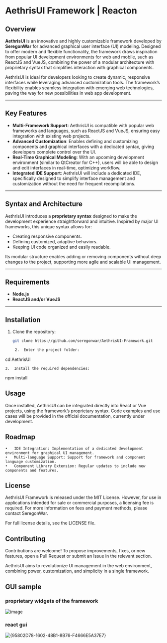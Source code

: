 # AethrisUI Framework | Reacton

## Overview

**AethrisUI** is an innovative and highly customizable framework developed by **SeregonWar** for advanced graphical user interface (UI) modeling. Designed to offer modern and flexible functionality, the framework draws inspiration from popular UI development environments for web and mobile, such as ReactJS and VueJS, combining the power of a modular architecture with proprietary syntax that simplifies interaction with graphical components.

AethrisUI is ideal for developers looking to create dynamic, responsive interfaces while leveraging advanced customization tools. The framework’s flexibility enables seamless integration with emerging web technologies, paving the way for new possibilities in web app development.

---

## Key Features

- **Multi-Framework Support**: AethrisUI is compatible with popular web frameworks and languages, such as ReactJS and VueJS, ensuring easy integration with existing web projects.
- **Advanced Customization**: Enables defining and customizing components and graphical interfaces with a dedicated syntax, giving developers complete control over the UI.
- **Real-Time Graphical Modeling**: With an upcoming development environment (similar to QtCreator for C++), users will be able to design and edit interfaces in real-time, optimizing workflow.
- **Integrated IDE Support**: AethrisUI will include a dedicated IDE, specifically designed to simplify interface management and customization without the need for frequent recompilations.

---

## Syntax and Architecture

AethrisUI introduces a **proprietary syntax** designed to make the development experience straightforward and intuitive. Inspired by major UI frameworks, this unique syntax allows for:
- Creating responsive components.
- Defining customized, adaptive behaviors.
- Keeping UI code organized and easily readable.

Its modular structure enables adding or removing components without deep changes to the project, supporting more agile and scalable UI management.

---

## Requirements

- **Node.js**
- **ReactJS and/or VueJS**

---

## Installation

1. Clone the repository:
   ```bash
   git clone https://github.com/seregonwar/AethrisUI-Framework.git

	2.	Enter the project folder:

cd AethrisUI


	3.	Install the required dependencies:

npm install

## Usage

Once installed, AethrisUI can be integrated directly into React or Vue projects, using the framework’s proprietary syntax. Code examples and use cases will be provided in the official documentation, currently under development.

## Roadmap

	•	IDE Integration: Implementation of a dedicated development environment for graphical UI management.
	•	Multi-language Support: Support for framework and component language customization.
	•	Component Library Extension: Regular updates to include new components and features.

## License

AethrisUI Framework is released under the MIT License. However, for use in applications intended for sale or commercial purposes, a licensing fee is required. For more information on fees and payment methods, please contact SeregonWar.

For full license details, see the LICENSE file.

## Contributing

Contributions are welcome! To propose improvements, fixes, or new features, open a Pull Request or submit an Issue in the relevant section.

AethrisUI aims to revolutionize UI management in the web environment, combining power, customization, and simplicity in a single framework.

## GUI sample 
### proprietary widgets of the framework
![image](https://github.com/user-attachments/assets/2331c104-f83b-493d-9a2d-122091c25fb1)
### react gui
![{95802D78-1602-48B1-8B76-F4666E5A37E7}](https://github.com/user-attachments/assets/444db643-2a62-4cc8-9b3d-b74c1d4f9613)



